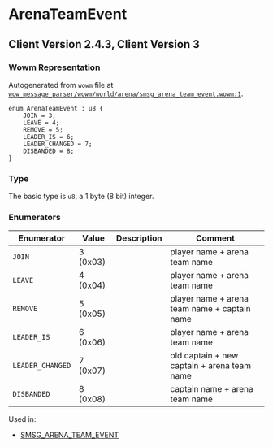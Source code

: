 # ArenaTeamEvent

## Client Version 2.4.3, Client Version 3

### Wowm Representation

Autogenerated from `wowm` file at [`wow_message_parser/wowm/world/arena/smsg_arena_team_event.wowm:1`](https://github.com/gtker/wow_messages/tree/main/wow_message_parser/wowm/world/arena/smsg_arena_team_event.wowm#L1).

```rust,ignore
enum ArenaTeamEvent : u8 {
    JOIN = 3;
    LEAVE = 4;
    REMOVE = 5;
    LEADER_IS = 6;
    LEADER_CHANGED = 7;
    DISBANDED = 8;
}
```
### Type
The basic type is `u8`, a 1 byte (8 bit) integer.
### Enumerators
| Enumerator | Value  | Description | Comment |
| --------- | -------- | ----------- | ------- |
| `JOIN` | 3 (0x03) |  | player name + arena team name |
| `LEAVE` | 4 (0x04) |  | player name + arena team name |
| `REMOVE` | 5 (0x05) |  | player name + arena team name + captain name |
| `LEADER_IS` | 6 (0x06) |  | player name + arena team name |
| `LEADER_CHANGED` | 7 (0x07) |  | old captain + new captain + arena team name |
| `DISBANDED` | 8 (0x08) |  | captain name + arena team name |

Used in:
* [SMSG_ARENA_TEAM_EVENT](smsg_arena_team_event.md)

